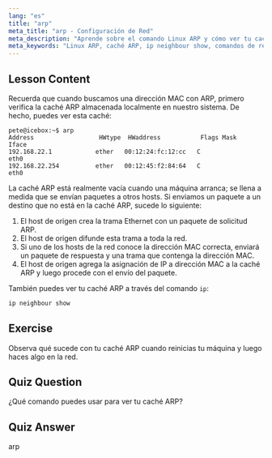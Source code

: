 ```yaml
---
lang: "es"
title: "arp"
meta_title: "arp - Configuración de Red"
meta_description: "Aprende sobre el comando Linux ARP y cómo ver tu caché ARP. Comprende el papel de ARP en la comunicación de red. Una guía para principiantes de ARP."
meta_keywords: "Linux ARP, caché ARP, ip neighbour show, comandos de red, redes Linux, Linux para principiantes, tutorial de Linux"
---
```


## Lesson Content

Recuerda que cuando buscamos una dirección MAC con ARP, primero verifica la caché ARP almacenada localmente en nuestro sistema. De hecho, puedes ver esta caché:

```
pete@icebox:~$ arp
Address                  HWtype  HWaddress           Flags Mask            Iface
192.168.22.1            ether   00:12:24:fc:12:cc   C                     eth0
192.168.22.254          ether   00:12:45:f2:84:64   C                     eth0
```

La caché ARP está realmente vacía cuando una máquina arranca; se llena a medida que se envían paquetes a otros hosts. Si enviamos un paquete a un destino que no está en la caché ARP, sucede lo siguiente:

1. El host de origen crea la trama Ethernet con un paquete de solicitud ARP.
2. El host de origen difunde esta trama a toda la red.
3. Si uno de los hosts de la red conoce la dirección MAC correcta, enviará un paquete de respuesta y una trama que contenga la dirección MAC.
4. El host de origen agrega la asignación de IP a dirección MAC a la caché ARP y luego procede con el envío del paquete.

También puedes ver tu caché ARP a través del comando `ip`:

```bash
ip neighbour show
```

## Exercise

Observa qué sucede con tu caché ARP cuando reinicias tu máquina y luego haces algo en la red.

## Quiz Question

¿Qué comando puedes usar para ver tu caché ARP?

## Quiz Answer

arp
